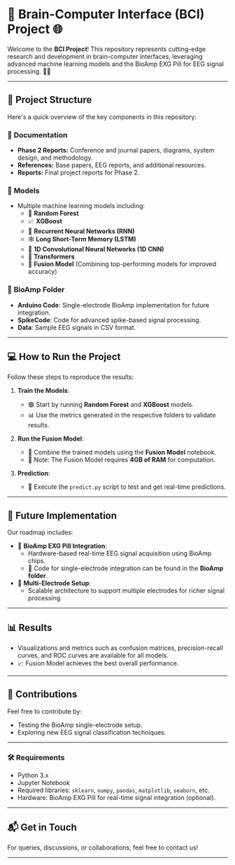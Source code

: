 # 🚀 **Brain-Computer Interface (BCI) Project** 🌐

Welcome to the **BCI Project**! This repository represents cutting-edge research and development in brain-computer interfaces, leveraging advanced machine learning models and the BioAmp EXG Pill for EEG signal processing. 🧠✨

---

## 📂 **Project Structure**
Here's a quick overview of the key components in this repository:

### 📄 **Documentation**
- **Phase 2 Reports:** Conference and journal papers, diagrams, system design, and methodology.
- **References:** Base papers, EEG reports, and additional resources.
- **Reports:** Final project reports for Phase 2.

### 🤖 **Models**
- Multiple machine learning models including:
  - 🌲 **Random Forest**
  - 📈 **XGBoost**
  - 🔄 **Recurrent Neural Networks (RNN)**
  - 🕸️ **Long Short-Term Memory (LSTM)**
  - 🧠 **1D Convolutional Neural Networks (1D CNN)**
  - 🤖 **Transformers**
  - 🔗 **Fusion Model** (Combining top-performing models for improved accuracy)

### 🔌 **BioAmp Folder**
- **Arduino Code**: Single-electrode BioAmp implementation for future integration.
- **SpikeCode**: Code for advanced spike-based signal processing.
- **Data**: Sample EEG signals in CSV format.

---

## 💻 **How to Run the Project**
Follow these steps to reproduce the results:

1. **Train the Models**:
   - 🟢 Start by running **Random Forest** and **XGBoost** models.
   - 📊 Use the metrics generated in the respective folders to validate results.

2. **Run the Fusion Model**:
   - 🔗 Combine the trained models using the **Fusion Model** notebook.
   - 🚨 Note: The Fusion Model requires **4GB of RAM** for computation.

3. **Prediction**:
   - 🧮 Execute the `predict.py` script to test and get real-time predictions.

---

## 🔭 **Future Implementation**
Our roadmap includes:
- 🧠 **BioAmp EXG Pill Integration**:
  - Hardware-based real-time EEG signal acquisition using BioAmp chips.
  - 📂 Code for single-electrode integration can be found in the **BioAmp folder**.
- 🌟 **Multi-Electrode Setup**:
  - Scalable architecture to support multiple electrodes for richer signal processing.

---

## 📊 **Results**
- Visualizations and metrics such as confusion matrices, precision-recall curves, and ROC curves are available for all models.
- 📈 Fusion Model achieves the best overall performance.

---

## 🤝 **Contributions**
Feel free to contribute by:
- Testing the BioAmp single-electrode setup.
- Exploring new EEG signal classification techniques.

---

### 🛠️ **Requirements**
- Python 3.x
- Jupyter Notebook
- Required libraries: `sklearn`, `numpy`, `pandas`, `matplotlib`, `seaborn`, etc.
- Hardware: BioAmp EXG Pill for real-time signal integration (optional).

---

## 📬 **Get in Touch**
For queries, discussions, or collaborations, feel free to contact us!

---

